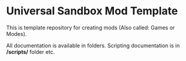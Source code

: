 # Universal Sandbox Mod Template

This is template repository for creating mods (Also called: Games or Modes).

All documentation is available in folders.
Scripting documentation is in **/scripts/** folder etc.






